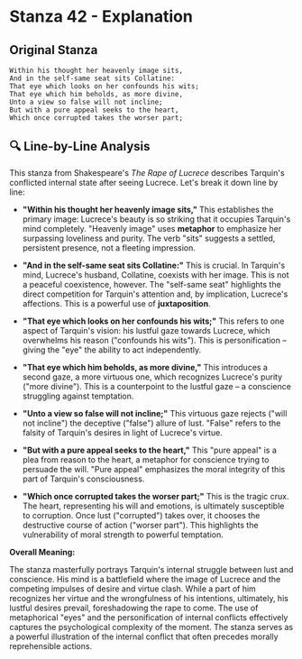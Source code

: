 # Stanza 42 - Explanation

## Original Stanza
```
Within his thought her heavenly image sits,
And in the self-same seat sits Collatine:
That eye which looks on her confounds his wits;
That eye which him beholds, as more divine,
Unto a view so false will not incline;
But with a pure appeal seeks to the heart,
Which once corrupted takes the worser part;
```

## 🔍 Line-by-Line Analysis
This stanza from Shakespeare's *The Rape of Lucrece* describes Tarquin's conflicted internal state after seeing Lucrece. Let's break it down line by line:

* **"Within his thought her heavenly image sits,"**  This establishes the primary image: Lucrece's beauty is so striking that it occupies Tarquin's mind completely.  "Heavenly image" uses **metaphor** to emphasize her surpassing loveliness and purity.  The verb "sits" suggests a settled, persistent presence, not a fleeting impression.

* **"And in the self-same seat sits Collatine:"** This is crucial.  In Tarquin's mind, Lucrece's husband, Collatine, coexists with her image. This is not a peaceful coexistence, however.  The "self-same seat" highlights the direct competition for Tarquin's attention and, by implication, Lucrece's affections.  This is a powerful use of **juxtaposition**.

* **"That eye which looks on her confounds his wits;"** This refers to one aspect of Tarquin's vision: his lustful gaze towards Lucrece, which overwhelms his reason ("confounds his wits").  This is personification – giving the "eye" the ability to act independently.

* **"That eye which him beholds, as more divine,"**  This introduces a second gaze, a more virtuous one, which recognizes Lucrece's purity ("more divine").  This is a counterpoint to the lustful gaze – a conscience struggling against temptation.

* **"Unto a view so false will not incline;"** This virtuous gaze rejects ("will not incline") the deceptive ("false") allure of lust.  "False" refers to the falsity of Tarquin's desires in light of Lucrece's virtue.

* **"But with a pure appeal seeks to the heart,"**  This "pure appeal" is a plea from reason to the heart, a metaphor for conscience trying to persuade the will.  "Pure appeal" emphasizes the moral integrity of this part of Tarquin's consciousness.

* **"Which once corrupted takes the worser part;"** This is the tragic crux.  The heart, representing his will and emotions, is ultimately susceptible to corruption.  Once lust ("corrupted") takes over, it chooses the destructive course of action ("worser part").  This highlights the vulnerability of moral strength to powerful temptation.


**Overall Meaning:**

The stanza masterfully portrays Tarquin's internal struggle between lust and conscience.  His mind is a battlefield where the image of Lucrece and the competing impulses of desire and virtue clash.  While a part of him recognizes her virtue and the wrongfulness of his intentions, ultimately, his lustful desires prevail, foreshadowing the rape to come. The use of metaphorical "eyes" and the personification of internal conflicts effectively captures the psychological complexity of the moment. The stanza serves as a powerful illustration of the internal conflict that often precedes morally reprehensible actions.
